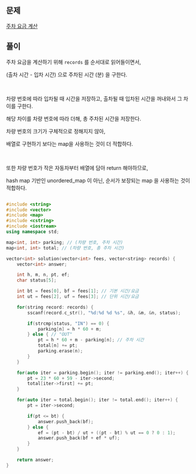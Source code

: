## 문제

[주차 요금 계산](https://school.programmers.co.kr/learn/courses/30/lessons/92341)

## 풀이

주차 요금을 계산하기 위해 `records` 를 순서대로 읽어들이면서,

(출차 시간 - 입차 시간) 으로 주차된 시간 (분) 을 구한다.

<br/>

차량 번호에 따라 입차될 때 시간을 저장하고, 출차될 때 입차된 시간을 꺼내와서 그 차이를 구한다.

해당 차이를 차량 번호에 따라 더해, 총 주차된 시간을 저장한다.

차량 번호의 크기가 구체적으로 정해지지 않아,

배열로 구현하기 보다는 map을 사용하는 것이 더 적합하다.

<br/>

또한 차량 번호가 작은 자동차부터 배열에 담아 return 해야하므로,

hash map 기반인 unordered_map 이 아닌, 순서가 보장되는 map 을 사용하는 것이 적합하다.

```c++

#include <string>
#include <vector>
#include <map>
#include <cstring>
#include <iostream>
using namespace std;

map<int, int> parking; // (차량 번호, 주차 시간)
map<int, int> total; // (차량 번호, 총 주차 시간)

vector<int> solution(vector<int> fees, vector<string> records) {
    vector<int> answer;

    int h, m, n, pt, ef;
    char status[5];

    int bt = fees[0], bf = fees[1]; // 기본 시간/요금
    int ut = fees[2], uf = fees[3]; // 단위 시간/요금

    for(string record: records) {
        sscanf(record.c_str(), "%d:%d %d %s", &h, &m, &n, status);

        if(strcmp(status, "IN") == 0) {
            parking[n] = h * 60 + m;
        } else { // "OUT"
            pt = h * 60 + m - parking[n]; // 주차 시간
            total[n] += pt;
            parking.erase(n);
        }
    }

    for(auto iter = parking.begin(); iter != parking.end(); iter++) {
        pt = 23 * 60 + 59 - iter->second;
        total[iter->first] += pt;
    }

    for(auto iter = total.begin(); iter != total.end(); iter++) {
        pt = iter->second;

        if(pt <= bt) {
            answer.push_back(bf);
        } else {
            ef = (pt - bt) / ut + ((pt - bt) % ut == 0 ? 0 : 1);
            answer.push_back(bf + ef * uf);
        }
    }

    return answer;
}

```
